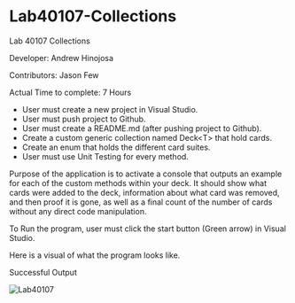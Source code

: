 # Lab40107-Collections

Lab 40107 Collections

Developer: Andrew Hinojosa

Contributors: Jason Few


Actual Time to complete: 7 Hours

* User must create a new project in Visual Studio. 
* User must push project to Github.
* User must create a README.md (after pushing project to Github).
* Create a custom generic collection named Deck\<T> that hold cards.
* Create an enum that holds the different card suites.
* User must use Unit Testing for every method.

Purpose of the application is to activate a console that outputs an example for each of the custom methods within your deck. It should show what cards were added to the deck, information about what card was removed, and then proof it is gone, as well as a final count of the number of cards without any direct code manipulation.

To Run the program, user must click the start button (Green arrow) in Visual Studio.

Here is a visual of what the program looks like.

Successful Output

![Lab40107](C:\Users\drews\codefellows\401\Lab40107-Collections\Collections.PNG)
